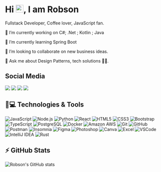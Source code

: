 <h1 style="text-align: justify;">Hi <img src="https://media.giphy.com/media/hvRJCLFzcasrR4ia7z/giphy.gif" width="25px">, I am Robson</h1>
<p style="text-align: justify;">Fullstack Developer, Coffee lover, JavaScript fan.</p>

🔭 I’m currently working on C#; .Net ; Kotlin ; Java

🌱 I’m currently learning Spring Boot

👯 I’m looking to collaborate on new business ideas.

💬 Ask me about Design Patterns, tech solutions 👨‍💻.

## Social Media

<div>
  <a href="https://instagram.com/robsonqueiroz37" target="_blank"><img src="https://img.shields.io/badge/-Instagram-%23E4405F?style=for-the-badge&logo=instagram&logoColor=white"></a>
  <a href="https://discord.gg/wagxzStdcR" target="_blank"><img src="https://img.shields.io/badge/Discord-7289DA?style=for-the-badge&logo=discord&logoColor=white"></a>
  <a href="https://www.linkedin.com/in/RobsonMendes37" target="_blank"><img src="https://img.shields.io/badge/-LinkedIn-%230077B5?style=for-the-badge&logo=linkedin&logoColor=white"></a>
  <a href="mailto:robsonqueirozmendes@gmail.com" target="_blank"><img src="https://img.shields.io/badge/Gmail-D14836?style=for-the-badge&logo=gmail&logoColor=white"></a>
</div>

## 🚀💻 Technologies & Tools

![JavaScript](https://img.shields.io/badge/-JavaScript-DD9C24?style=flat-square&logo=javascript)
![Node.js](https://img.shields.io/badge/-Node.js-2F2F2F?style=flat-square&logo=node.js)
![Python](https://img.shields.io/badge/-Python-002E4B?style=flat-square&logo=python)
![React](https://img.shields.io/badge/-React-0E0629?style=flat-square&logo=react)
![HTML5](https://img.shields.io/badge/-HTML5-E34F26?style=flat-square&logo=html5&logoColor=white)
![CSS3](https://img.shields.io/badge/-CSS3-1572B6?style=flat-square&logo=css3)
![Bootstrap](https://img.shields.io/badge/-Bootstrap-563D7C?style=flat-square&logo=bootstrap)
![TypeScript](https://img.shields.io/badge/-TypeScript-007ACC?style=flat-square&logo=typescript)
![PostgreSQL](https://img.shields.io/badge/-PostgreSQL-336791?style=flat-square&logo=postgresql)
![Docker](https://img.shields.io/badge/-Docker-1384C0?style=flat-square&logo=docker)
![Amazon AWS](https://img.shields.io/badge/Amazon%20AWS-232F3E?style=flat-square&logo=amazon-aws)
![Git](https://img.shields.io/badge/-Git-black?style=flat-square&logo=git)
![GitHub](https://img.shields.io/badge/-GitHub-181717?style=flat-square&logo=github)
![Postman](https://img.shields.io/badge/-Postman-black?style=flat-square&logo=postman)
![Insomnia](https://img.shields.io/badge/-Insomnia-433C72?style=flat-square&logo=insomnia)
![Figma](https://img.shields.io/badge/-Figma-000?style=flat-square&logo=figma)
![Photoshop](https://img.shields.io/badge/-Photoshop-11152F?style=flat-square&logo=adobephotoshop)
![Canva](https://img.shields.io/badge/-Canva-732DE6?style=flat-square&logo=canva)
![Excel](https://img.shields.io/badge/-Excel-217346?style=flat-square&logo=microsoft-excel)
![VSCode](https://img.shields.io/badge/-VSCode-007ACC?style=flat-square&logo=visual-studio-code)
![IntelliJ IDEA](https://img.shields.io/badge/-IntelliJ%20IDEA-27282C?style=flat-square&logo=intellij-idea)
![Rust](https://img.shields.io/badge/-Rust-F55208?style=flat-square&logo=rust)

## ⚡ GitHub Stats

![Robson's GitHub stats](https://github-readme-stats.vercel.app/api?username=RobsonMendes37&show_icons=true&theme=tokyonight)
